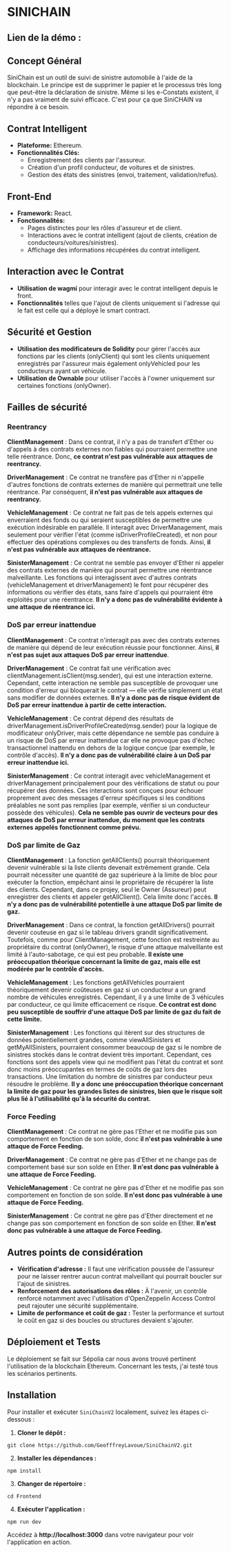 # SINICHAIN

## Lien de la démo : 

## Concept Général

SiniChain est un outil de suivi de sinistre automobile à l'aide de la blockchain. Le principe est de supprimer le papier et le processus très long que peut-être la déclaration de sinistre. Même si les e-Constats existent, il n'y a pas vraiment de suivi efficace. C'est pour ça que SiniCHAIN va répondre à ce besoin.

## Contrat Intelligent

- **Plateforme:** Ethereum.
- **Fonctionnalités Clés:**
  - Enregistrement des clients par l'assureur.
  - Création d'un profil conducteur, de voitures et de sinistres.
  - Gestion des états des sinistres (envoi, traitement, validation/refus).

## Front-End

- **Framework:** React.
- **Fonctionnalités:**
  - Pages distinctes pour les rôles d'assureur et de client.
  - Interactions avec le contrat intelligent (ajout de clients, création de conducteurs/voitures/sinistres).
  - Affichage des informations récupérées du contrat intelligent.

## Interaction avec le Contrat

- **Utilisation de wagmi** pour interagir avec le contrat intelligent depuis le front.
- **Fonctionnalités** telles que l'ajout de clients uniquement si l'adresse qui le fait est celle qui a déployé le smart contract.

## Sécurité et Gestion

- **Utilisation des modificateurs de Solidity** pour gérer l'accès aux fonctions par les clients (onlyClient) qui sont les clients uniquement enregistrés par l'assureur mais également onlyVehicled pour les conducteurs ayant un véhicule.
- **Utilisation de Ownable** pour utiliser l'accès à l'owner uniquement sur certaines fonctions (onlyOwner).

## Failles de sécurité

### Reentrancy

**ClientManagement** :  Dans ce contrat, il n'y a pas de transfert d'Ether ou d'appels à des contrats externes non fiables qui pourraient permettre une telle réentrance. Donc, **ce contrat n'est pas vulnérable aux attaques de reentrancy.**

**DriverManagement** : Ce contrat ne transfère pas d'Ether ni n'appelle d'autres fonctions de contrats externes de manière qui permettrait une telle réentrance. Par conséquent, **il n'est pas vulnérable aux attaques de reentrancy.**

**VehicleManagement** : Ce contrat ne fait pas de tels appels externes qui enverraient des fonds ou qui seraient susceptibles de permettre une exécution indésirable en parallèle. Il interagit avec DriverManagement, mais seulement pour vérifier l'état (comme isDriverProfileCreated), et non pour effectuer des opérations complexes ou des transferts de fonds. Ainsi, **il n'est pas vulnérable aux attaques de réentrance.**

**SinisterManagement** : Ce contrat ne semble pas envoyer d'Ether ni appeler des contrats externes de manière qui pourrait permettre une réentrance malveillante. Les fonctions qui interagissent avec d'autres contrats (vehicleManagement et driverManagement) le font pour récupérer des informations ou vérifier des états, sans faire d'appels qui pourraient être exploités pour une réentrance. **Il n'y a donc pas de vulnérabilité évidente à une attaque de réentrance ici.**

### DoS par erreur inattendue

**ClientManagement** : Ce contrat n'interagit pas avec des contrats externes de manière qui dépend de leur exécution réussie pour fonctionner. Ainsi, **il n'est pas sujet aux attaques DoS par erreur inattendue**.

**DriverManagement** : Ce contrat fait une vérification avec clientManagement.isClient(msg.sender), qui est une interaction externe. Cependant, cette interaction ne semble pas susceptible de provoquer une condition d'erreur qui bloquerait le contrat — elle vérifie simplement un état sans modifier de données externes. **Il n'y a donc pas de risque évident de DoS par erreur inattendue à partir de cette interaction.**

**VehicleManagement** : Ce contrat dépend des résultats de driverManagement.isDriverProfileCreated(msg.sender) pour la logique de modificateur onlyDriver, mais cette dépendance ne semble pas conduire à un risque de DoS par erreur inattendue car elle ne provoque pas d'échec transactionnel inattendu en dehors de la logique conçue (par exemple, le contrôle d'accès). **Il n'y a donc pas de vulnérabilité claire à un DoS par erreur inattendue ici.**

**SinisterManagement** : Ce contrat interagit avec vehicleManagement et driverManagement principalement pour des vérifications de statut ou pour récupérer des données. Ces interactions sont conçues pour échouer proprement avec des messages d'erreur spécifiques si les conditions préalables ne sont pas remplies (par exemple, vérifier si un conducteur possède des véhicules). **Cela ne semble pas ouvrir de vecteurs pour des attaques de DoS par erreur inattendue, du moment que les contrats externes appelés fonctionnent comme prévu.**

### DoS par limite de Gaz

**ClientManagement** : La fonction getAllClients() pourrait théoriquement devenir vulnérable si la liste clients devenait extrêmement grande. Cela pourrait nécessiter une quantité de gaz supérieure à la limite de bloc pour exécuter la fonction, empêchant ainsi le propriétaire de récupérer la liste des clients. Cependant, dans ce projey, seul le Owner (Assureur) peut enregistrer des clients et appeler getAllClient(). Cela limite donc l'accès. **Il n'y a donc pas de vulnérabilité potentielle à une attaque DoS par limite de gaz.**

**DriverManagement** : Dans ce contrat, la fonction getAllDrivers() pourrait devenir couteuse en gaz si le tableau drivers grandit significativement. Toutefois, comme pour ClientManagement, cette fonction est restreinte au propriétaire du contrat (onlyOwner), le risque d'une attaque malveillante est limité à l'auto-sabotage, ce qui est peu probable. **Il existe une préoccupation théorique concernant la limite de gaz, mais elle est modérée par le contrôle d'accès.**

**VehicleManagement** : Les fonctions getAllVehicles pourraient théoriquement devenir coûteuses en gaz si un conducteur a un grand nombre de véhicules enregistrés. Cependant, il y a une limite de 3 véhicules par conducteur, ce qui limite efficacement ce risque. **Ce contrat est donc peu susceptible de souffrir d'une attaque DoS par limite de gaz du fait de cette limite.**

**SinisterManagement** : Les fonctions qui itèrent sur des structures de données potentiellement grandes, comme viewAllSinisters et getMyAllSinisters, pourraient consommer beaucoup de gaz si le nombre de sinistres stockés dans le contrat devient très important. Cependant, ces fonctions sont des appels view qui ne modifient pas l'état du contrat et sont donc moins préoccupantes en termes de coûts de gaz lors des transactions. Une limitation du nombre de sinistres par conducteur peux résoudre le problème. **Il y a donc une préoccupation théorique concernant la limite de gaz pour les grandes listes de sinistres, bien que le risque soit plus lié à l'utilisabilité qu'à la sécurité du contrat.**

### Force Feeding

**ClientManagement** : Ce contrat ne gère pas l'Ether et ne modifie pas son comportement en fonction de son solde, donc **il n'est pas vulnérable à une attaque de Force Feeding.**

**DriverManagement** : Ce contrat ne gère pas d'Ether et ne change pas de comportement basé sur son solde en Ether. **Il n'est donc pas vulnérable à une attaque de Force Feeding.**

**VehicleManagement** : Ce contrat ne gère pas d'Ether et ne modifie pas son comportement en fonction de son solde. **Il n'est donc pas vulnérable à une attaque de Force Feeding.**

**SinisterManagement** : Ce contrat ne gère pas d'Ether directement et ne change pas son comportement en fonction de son solde en Ether. **Il n'est donc pas vulnérable à une attaque de Force Feeding.**

## Autres points de considération

- **Vérification d'adresse :** Il faut une vérification poussée de l'assureur pour ne laisser rentrer aucun contrat malveillant qui pourrait boucler sur l'ajout de sinistres.
- **Renforcement des autorisations des rôles :** À l'avenir, un contrôle renforcé notamment avec l'utilisation d'OpenZeppelin Access Control peut rajouter une sécurité supplémentaire.
- **Limite de performance et coût de gaz :** Tester la performance et surtout le coût en gaz si des boucles ou structures devaient s'ajouter.

## Déploiement et Tests

Le déploiement se fait sur Sépolia car nous avons trouvé pertinent l'utilisation de la blockchain Ethereum. Concernant les tests, j'ai testé tous les scénarios pertinents.

## Installation

Pour installer et exécuter `SiniChainV2` localement, suivez les étapes ci-dessous :

1. **Cloner le dépôt :**

  ```git clone https://github.com/GeofffreyLavoue/SiniChainV2.git```

2. **Installer les dépendances :**

  `npm install`

3. **Changer de répertoire :**

  `cd Frontend`

4. **Exécuter l'application :**

  `npm run dev`

Accédez à **http://localhost:3000** dans votre navigateur pour voir l'application en action.

